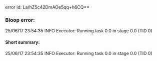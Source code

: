 error id: La/hZ5c42DmAOe5qq+h6CQ==
### Bloop error:

25/06/17 23:54:35 INFO Executor: Running task 0.0 in stage 0.0 (TID 0)
#### Short summary: 

25/06/17 23:54:35 INFO Executor: Running task 0.0 in stage 0.0 (TID 0)